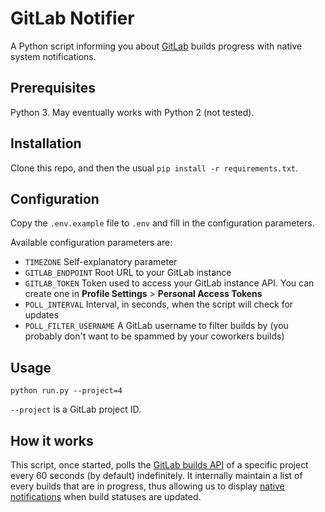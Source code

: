 # GitLab Notifier

A Python script informing you about [GitLab](https://about.gitlab.com/) builds progress with native system notifications.

## Prerequisites

Python 3. May eventually works with Python 2 (not tested).

## Installation

Clone this repo, and then the usual `pip install -r requirements.txt`.

## Configuration

Copy the `.env.example` file to `.env` and fill in the configuration parameters.

Available configuration parameters are:

  - `TIMEZONE` Self-explanatory parameter
  - `GITLAB_ENDPOINT` Root URL to your GitLab instance
  - `GITLAB_TOKEN` Token used to access your GitLab instance API. You can create one in **Profile Settings** > **Personal Access Tokens**
  - `POLL_INTERVAL` Interval, in seconds, when the script will check for updates
  - `POLL_FILTER_USERNAME` A GitLab username to filter builds by (you probably don't want to be spammed by your coworkers builds)

## Usage

```
python run.py --project=4
```

`--project` is a GitLab project ID.

## How it works

This script, once started, polls the [GitLab builds API](http://docs.gitlab.com/ce/api/builds.html) of a specific
project every 60 seconds (by default) indefinitely. It internally maintain a list of every builds that
are in progress, thus allowing us to display [native notifications](https://plyer.readthedocs.io/en/latest/) when build statuses are updated.